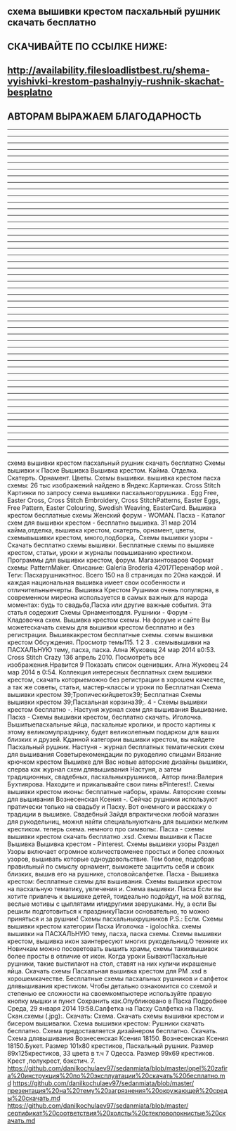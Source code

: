 схема вышивки крестом пасхальный рушник скачать бесплатно
--------------------------------------------------
СКАЧИВАЙТЕ ПО ССЫЛКЕ НИЖЕ:
--------------------------------------------------
http://availability.filesloadlistbest.ru/shema-vyishivki-krestom-pashalnyiy-rushnik-skachat-besplatno
--------------------------------------------------
АВТОРАМ ВЫРАЖАЕМ БЛАГОДАРНОСТЬ
--------------------------------------------------
--------------------------------------------------
--------------------------------------------------
--------------------------------------------------
--------------------------------------------------
--------------------------------------------------
--------------------------------------------------
--------------------------------------------------
--------------------------------------------------
--------------------------------------------------
--------------------------------------------------
--------------------------------------------------
--------------------------------------------------
--------------------------------------------------
--------------------------------------------------
--------------------------------------------------
--------------------------------------------------
--------------------------------------------------
--------------------------------------------------
--------------------------------------------------
--------------------------------------------------
--------------------------------------------------
--------------------------------------------------
--------------------------------------------------
--------------------------------------------------
--------------------------------------------------
--------------------------------------------------
--------------------------------------------------
--------------------------------------------------
--------------------------------------------------
--------------------------------------------------
--------------------------------------------------
--------------------------------------------------
--------------------------------------------------
--------------------------------------------------
--------------------------------------------------
--------------------------------------------------
--------------------------------------------------
--------------------------------------------------
--------------------------------------------------
--------------------------------------------------
--------------------------------------------------
--------------------------------------------------
--------------------------------------------------
--------------------------------------------------
--------------------------------------------------
--------------------------------------------------
--------------------------------------------------
--------------------------------------------------
--------------------------------------------------
--------------------------------------------------
схема вышивки крестом пасхальный рушник скачать бесплатно Схемы вышивки к Пасхе  Вышивка  Вышивка крестом. Кайма. Отделка. Скатерть. Орнамент. Цветы. Схемы вышивки. вышивка крестом пасха схемы: 26 тыс изображений найдено в Яндекс.Картинках. Cross Stitch  Картинки по запросу схема вышивки пасхальногорушника . Egg Free, Easter Cross, Cross Stitch Embroidery, Cross StitchPatterns, Easter Eggs, Free Pattern, Easter Colouring, Swedish Weaving, EasterCard. Вышивка крестом бесплатные схемы  Женский форум - WOMAN. Пасха - Каталог схем для вышивки крестом - бесплатно вышивка. 31 мар 2014  кайма,отделка, вышивка крестом, скатерть, орнамент, цветы, схемывышивки крестом, много,подборка,. Схемы вышивки узоры - Скачать бесплатно схемы вышивки. Бесплатные схемы по вышивке крестом, статьи, уроки и журналы повышиванию крестиком. Программы для вышивки крестом, форум. Магазинтоваров  Формат схемы: PatternMaker. Описание: Galeria Broderia 42017Перенабор мой . Теги: Пасхарушникэтнос. Всего 150 на 8 страницах по 20на каждой. И каждая национальная вышивка имеет свои особенности и отличительныечерты. Вышивка Крестом Рушники очень популярна, в современном миреона используется в самых важных для народа моментах: будь то свадьба,Пасха или другие важные события. Эта статья содержит Схемы Орнаментовдля. Рушники - Форум - Кладовочка схем. Вышивка крестом схемы. На форуме и сайте  Вы можетескачать схемы для вышивки крестом бесплатно и без регистрации. Вышивкакрестом бесплатные схемы. схемы вышивки крестом  Обсуждения. Просмотр темы115. 1  2  3  . схемывышивки на ПАСХАЛЬНУЮ тему, пасха, паска. Ална Жуковец 24 мар 2014 в0:53. Cross Stitch Crazy 136 апрель 2010. Посмотреть все изображения.Нравится 9 Показать список оценивших. Ална Жуковец 24 мар 2014 в 0:54.
Коллекция интересных бесплатных схем вышивки крестом, скачать которыеможно без регистрации в хорошем качестве, а так же советы, статьи, мастер-классы и уроки по  Бесплатная Схема вышивки крестом 39;Тропическийцветок39;  Бесплатная Схемы вышивки крестом 39;Пасхальная корзина39;. 4 - Схемы вышивки крестом бесплатно -. Настуня  журнал схем для вышивания Вышивание. Пасха - Схемы вышивки крестом, бесплатно скачать.  Иголочка.  Вышитыепасхальные яйца, пасхальные кролики, и просто картины к этому великомупразднику, будет великолепным подарком для ваших близких и друзей. Кданной категории вышивки крестом, вы найдете  Пасхальный рушник. Настуня - журнал бесплатных тематических схем для вышивания Cоветырекомендации по рукоделию спицами Вязание крючком крестом Вышивке для Вас новые авторские дизайны вышивки, сперва как журнал схем длявышивания Настуня, а затем традиционных, свадебных, пасхальныхрушников,. Автор пина:Валерия Бухтиярова. Находите и прикалывайте свои пины вPinterest!. Схемы вышивки крестом иконы: бесплатные наборы, храмы. Авторские схемы для вышивания Вознесенская Ксения -. Сейчас рушники используют пратически только на свадьбу и Пасху. Вот онемного и расскажу о традиции в вышивке. Свадебный  Зайдя впрактически любой магазин для рукодельниц, можнл найти специальнуюткань для вышивки мелким крестиком.  теперь схема. немного про символы:. Пасха - схемы вышивки крестом скачать бесплатно .xsd. Схемы вышивки к Пасхе  Вышивка  Вышивка крестом - Pinterest. Схемы вышивки узоры  Раздел Узоры включает огромное количествоменее простых и более сложных узоров, вышивать которые одноудовольствие.  Тем более, подобрав правильный по смыслу орнамент, выможете защитить себя и своих близких, вышив его на рушнике, столовойсалфетке.
Пасха - Вышивка крестом: бесплатные схемы для вышивания. Схемы вышивки крестом на пасхальную тематику, увлечения и. Схема вышивки. Пасха Если вы хотите привлечь к вышивке детей, тоидеально подойдут, на мой взгляд, веслые мотивы с цыплятами илидругими зверушками. Ну, а если Вы решили подготовиться к праздникуПасхи основательно, то можно приняться и за рушник! Схемы пасхальныхрушников P.S.: Если. Схемы вышивки крестом категории Пасха  Иголочка - igolochka. схемы вышивки на ПАСХАЛЬНУЮ тему, пасха, паска  схемы. Схемы вышивки крестом, вышивка икон заинтересуют многих рукодельниц.О технике их  Новичкам можно посоветовать вышить храмы, схемы такихвышивок более просты в отличие от икон. Когда уроки  БываютПасхальные рушники, такие выстилают на стол, ставят на них куличи икрашеные яйца. Скачать схемы Пасхальная вышивка крестом для PM .xsd в хорошемкачестве. Бесплатные схемы пасхальных рушников и салфеток длявышивания крестиком. Чтобы детально ознакомится со схемой и степенью ее сложности на своемкомпьютере используйте правую кнопку мышки и пункт Сохранить как.Опубликовано в Пасха  Подробнее  Среда, 29 января 2014 19:58.Салфетка на Пасху  Салфетка на Пасху. Скан.схемы (.jpg):. Скачать: Схема. Скачать схемы вышивки крестом и бисером  вышивалки. Схема вышивки крестом: Рушники скачать бесплатно. Схема предоставляется дизайнером бесплатно. Скачать. Схема длявышивания Вознесенская Ксения 18150. Вознесенская Ксения 18150.Букет. Размер 101х80 крестиков,  Пасхальный рушник. Размер 89х125крестиков, 33 цвета в т.ч 7  Одесса. Размер 99х69 крестиков. Крест ,полукрест, бэкстич. 7.
https://github.com/danilkochulaev97/sedanmiata/blob/master/opel%20zafira%20инструкция%20по%20эксплуатации%20скачать%20бесплатно.md
https://github.com/danilkochulaev97/sedanmiata/blob/master/презентация%20на%20тему%20загрязнения%20окружающей%20среды%20скачать.md
https://github.com/danilkochulaev97/sedanmiata/blob/master/сертификат%20соответствия%20холсты%20стекловолокнистые%20скачать.md